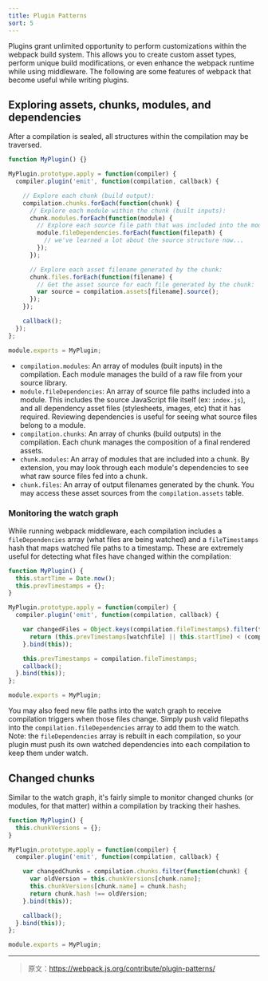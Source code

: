```yaml
---
title: Plugin Patterns
sort: 5
---
```


Plugins grant unlimited opportunity to perform customizations within the webpack build system. This allows you to create custom asset types, perform unique build modifications, or even enhance the webpack runtime while using middleware. The following are some features of webpack that become useful while writing plugins.

## Exploring assets, chunks, modules, and dependencies

After a compilation is sealed, all structures within the compilation may be traversed.

```javascript
function MyPlugin() {}

MyPlugin.prototype.apply = function(compiler) {
  compiler.plugin('emit', function(compilation, callback) {

    // Explore each chunk (build output):
    compilation.chunks.forEach(function(chunk) {
      // Explore each module within the chunk (built inputs):
      chunk.modules.forEach(function(module) {
        // Explore each source file path that was included into the module:
        module.fileDependencies.forEach(function(filepath) {
          // we've learned a lot about the source structure now...
        });
      });

      // Explore each asset filename generated by the chunk:
      chunk.files.forEach(function(filename) {
        // Get the asset source for each file generated by the chunk:
        var source = compilation.assets[filename].source();
      });
    });

    callback();
  });
};

module.exports = MyPlugin;
```

- `compilation.modules`: An array of modules (built inputs) in the compilation. Each module manages the build of a raw file from your source library.
- `module.fileDependencies`: An array of source file paths included into a module. This includes the source JavaScript file itself (ex: `index.js`), and all dependency asset files (stylesheets, images, etc) that it has required. Reviewing dependencies is useful for seeing what source files belong to a module.
- `compilation.chunks`: An array of chunks (build outputs) in the compilation. Each chunk manages the composition of a final rendered assets.
- `chunk.modules`: An array of modules that are included into a chunk. By extension, you may look through each module's dependencies to see what raw source files fed into a chunk.
- `chunk.files`: An array of output filenames generated by the chunk. You may access these asset sources from the `compilation.assets` table.

### Monitoring the watch graph

While running webpack middleware, each compilation includes a `fileDependencies` array (what files are being watched) and a `fileTimestamps` hash that maps watched file paths to a timestamp. These are extremely useful for detecting what files have changed within the compilation:

```javascript
function MyPlugin() {
  this.startTime = Date.now();
  this.prevTimestamps = {};
}

MyPlugin.prototype.apply = function(compiler) {
  compiler.plugin('emit', function(compilation, callback) {

    var changedFiles = Object.keys(compilation.fileTimestamps).filter(function(watchfile) {
      return (this.prevTimestamps[watchfile] || this.startTime) < (compilation.fileTimestamps[watchfile] || Infinity);
    }.bind(this));

    this.prevTimestamps = compilation.fileTimestamps;
    callback();
  }.bind(this));
};

module.exports = MyPlugin;
```

You may also feed new file paths into the watch graph to receive compilation triggers when those files change. Simply push valid filepaths into the `compilation.fileDependencies` array to add them to the watch. Note: the `fileDependencies` array is rebuilt in each compilation, so your plugin must push its own watched dependencies into each compilation to keep them under watch.

## Changed chunks

Similar to the watch graph, it's fairly simple to monitor changed chunks (or modules, for that matter) within a compilation by tracking their hashes.

```javascript
function MyPlugin() {
  this.chunkVersions = {};
}

MyPlugin.prototype.apply = function(compiler) {
  compiler.plugin('emit', function(compilation, callback) {

    var changedChunks = compilation.chunks.filter(function(chunk) {
      var oldVersion = this.chunkVersions[chunk.name];
      this.chunkVersions[chunk.name] = chunk.hash;
      return chunk.hash !== oldVersion;
    }.bind(this));

    callback();
  }.bind(this));
};

module.exports = MyPlugin;
```

***

> 原文：https://webpack.js.org/contribute/plugin-patterns/

